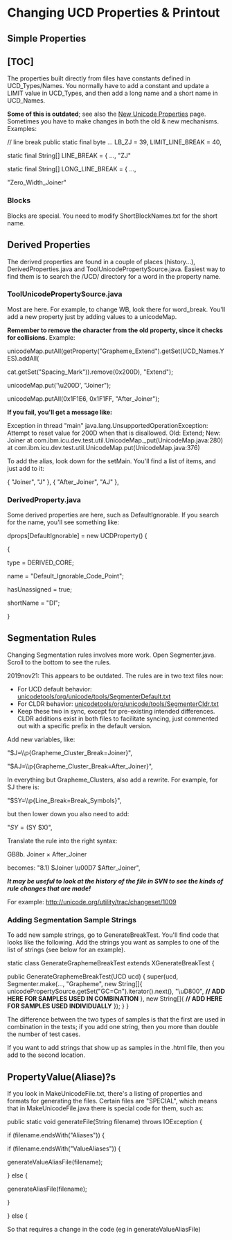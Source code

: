 # Changing UCD Properties & Printout

## Simple Properties

## [TOC]

The properties built directly from files have constants defined in
UCD_Types/Names. You normally have to add a constant and update a LIMIT value in
UCD_Types, and then add a long name and a short name in UCD_Names.

**Some of this is outdated**; see also the [New Unicode
Properties](newunicodeproperties.md) page. Sometimes you have to make changes in
both the old & new mechanisms.
Examples:

// line break
public static final byte
...
LB_ZJ = 39,
LIMIT_LINE_BREAK = 40,

static final String\[\] LINE_BREAK = {
..., "ZJ"

static final String\[\] LONG_LINE_BREAK = {
...,

"Zero_Width_Joiner"

### Blocks

Blocks are special. You need to modify ShortBlockNames.txt for the short name.

## Derived Properties

The derived properties are found in a couple of places (history...),
DerivedProperties.java and ToolUnicodePropertySource.java. Easiest way to find
them is to search the /UCD/ directory for a word in the property name.

### ToolUnicodePropertySource.java

Most are here. For example, to change WB, look there for word_break. You'll add
a new property just by adding values to a unicodeMap.

**Remember to remove the character from the old property, since it checks for
collisions.** Example:

unicodeMap.putAll(getProperty("Grapheme_Extend").getSet(UCD_Names.YES).addAll(

cat.getSet("Spacing_Mark")).remove(0x200D), "Extend");

unicodeMap.put('\\u200D', "Joiner");

unicodeMap.putAll(0x1F1E6, 0x1F1FF, "After_Joiner");

**If you fail, you'll get a message like:**

Exception in thread "main" java.lang.UnsupportedOperationException: Attempt to
reset value for 200D when that is disallowed. Old: Extend; New: Joiner
at com.ibm.icu.dev.test.util.UnicodeMap._put(UnicodeMap.java:280)
at com.ibm.icu.dev.test.util.UnicodeMap.put(UnicodeMap.java:376)

To add the alias, look down for the setMain. You'll find a list of items, and
just add to it:

{ "Joiner", "J" }, { "After_Joiner", "AJ" },

### DerivedProperty.java

Some derived properties are here, such as DefaultIgnorable. If you search for
the name, you'll see something like:

dprops\[DefaultIgnorable\] = new UCDProperty() {

{

type = DERIVED_CORE;

name = "Default_Ignorable_Code_Point";

hasUnassigned = true;

shortName = "DI";

}

## Segmentation Rules

Changing Segmentation rules involves more work. Open Segmenter.java. Scroll to
the bottom to see the rules.

2019nov21: This appears to be outdated. The rules are in two text files now:

*   For UCD default behavior:
    [unicodetools/org/unicode/tools/SegmenterDefault.txt](https://www.unicode.org/utility/trac/browser/trunk/unicodetools/org/unicode/tools/SegmenterDefault.txt)
*   For CLDR behavior:
    [unicodetools/org/unicode/tools/SegmenterCldr.txt](https://www.unicode.org/utility/trac/browser/trunk/unicodetools/org/unicode/tools/SegmenterCldr.txt)
*   Keep these two in sync, except for pre-existing intended differences. CLDR
    additions exist in both files to facilitate syncing, just commented out with
    a specific prefix in the default version.

Add new variables, like:

"$J=\\\\p{Grapheme_Cluster_Break=Joiner}",

"$AJ=\\\\p{Grapheme_Cluster_Break=After_Joiner}",

In everything but Grapheme_Clusters, also add a rewrite. For example, for SJ
there is:

"$SY=\\\\p{Line_Break=Break_Symbols}",

but then lower down you also need to add:

"$SY=($SY $X)",

Translate the rule into the right syntax:

GB8b. Joiner × After_Joiner

becomes:
"8.1) $Joiner \\u00D7 $After_Joiner",

***It may be useful to look at the history of the file in SVN to see the kinds
of rule changes that are made!***

For example: <http://unicode.org/utility/trac/changeset/1009>

### Adding Segmentation Sample Strings

To add new sample strings, go to GenerateBreakTest. You'll find code that looks
like the following. Add the strings you want as samples to one of the list of
strings (see below for an example).

static class GenerateGraphemeBreakTest extends XGenerateBreakTest {

public GenerateGraphemeBreakTest(UCD ucd) {
super(ucd, Segmenter.make(..., "Grapheme",
new String\[\]{
unicodePropertySource.getSet("GC=Cn").iterator().next(),
"\\uD800",
**// ADD HERE FOR SAMPLES USED IN COMBINATION**
},
new String\[\]{
**// ADD HERE FOR SAMPLES USED INDIVIDUALLY**
});
}
}

The difference between the two types of samples is that the first are used in
combination in the tests; if you add one string, then you more than double the
number of test cases.

If you want to add strings that show up as samples in the .html file, then you
add to the second location.

## PropertyValue(Aliase)?s

If you look in MakeUnicodeFile.txt, there's a listing of properties and formats
for generating the files. Certain files are "SPECIAL", which means that in
MakeUnicodeFile.java there is special code for them, such as:

public static void generateFile(String filename) throws IOException {

if (filename.endsWith("Aliases")) {

if (filename.endsWith("ValueAliases")) {

generateValueAliasFile(filename);

} else {

generateAliasFile(filename);

}

} else {

So that requires a change in the code (eg in generateValueAliasFile)
